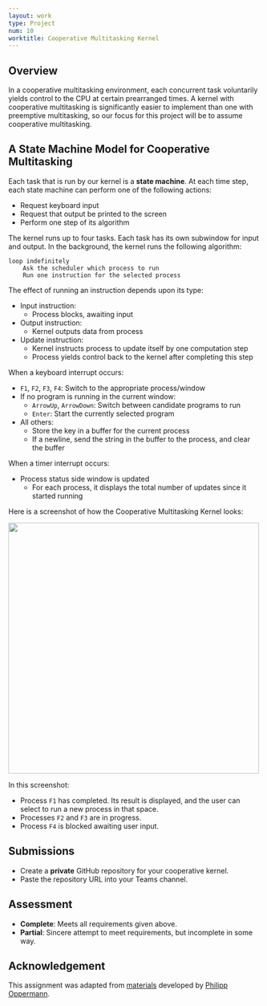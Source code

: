 ```yaml
---
layout: work
type: Project
num: 10
worktitle: Cooperative Multitasking Kernel
---
```


## Overview

In a cooperative multitasking environment, each concurrent task voluntarily yields
control to the CPU at certain prearranged times. A kernel with cooperative 
multitasking is significantly easier to implement than one with preemptive 
multitasking, so our focus for this project will be to assume cooperative 
multitasking.

## A State Machine Model for Cooperative Multitasking

Each task that is run by our kernel is a **state machine**. At each time step,
each state machine can perform one of the following actions:
* Request keyboard input
* Request that output be printed to the screen
* Perform one step of its algorithm

The kernel runs up to four tasks. Each task has its own subwindow for input and
output. In the background, the kernel runs the following algorithm:

	loop indefinitely
		Ask the scheduler which process to run
		Run one instruction for the selected process
		
The effect of running an instruction depends upon its type:
* Input instruction: 
  * Process blocks, awaiting input
* Output instruction: 
  * Kernel outputs data from process
* Update instruction: 
  * Kernel instructs process to update itself by one computation step
  * Process yields control back to the kernel after completing this step
  
When a keyboard interrupt occurs:
* `F1`, `F2`, `F3`, `F4`: Switch to the appropriate process/window
* If no program is running in the current window:
  * `ArrowUp`, `ArrowDown`: Switch between candidate programs to run
  * `Enter`: Start the currently selected program
* All others:
  * Store the key in a buffer for the current process
  * If a newline, send the string in the buffer to the process, and clear the buffer
  
When a timer interrupt occurs:
* Process status side window is updated
  * For each process, it displays the total number of updates since
    it started running

<!--
At this point, I think we will give the students the following:
* All of main.rs.
* First 68 lines of lib.rs.
* Declaration of the Kernel struct (without its data elements).
* impl of Kernel struct with headers of public methods.
  * They will all be unimplemented!().
-->

Here is a screenshot of how the Cooperative Multitasking Kernel looks:

<img src="https://hendrix-cs.github.io{{site.baseurl}}/assets/images/coop_os_four_procs.png" width=500>

In this screenshot:
* Process `F1` has completed. Its result is displayed, and the user can select to run
  a new process in that space.
* Processes `F2` and `F3` are in progress.
* Process `F4` is blocked awaiting user input.

## Submissions
* Create a **private** GitHub repository for your cooperative kernel.
* Paste the repository URL into your Teams channel.

## Assessment
* **Complete**: Meets all requirements given above.
* **Partial**: Sincere attempt to meet requirements, but incomplete in some way.

## Acknowledgement

This assignment was adapted from [materials](https://os.phil-opp.com/) developed by 
[Philipp Oppermann](https://github.com/phil-opp).